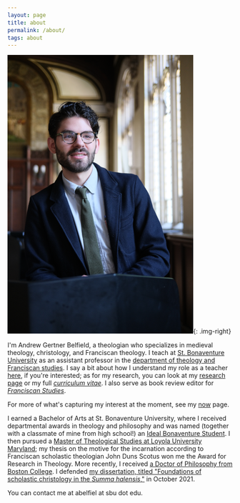 ```yaml
---
layout: page
title: about
permalink: /about/
tags: about
---
```


![me](/images/me.png){: .img-right}

I'm Andrew Gertner Belfield, a theologian who specializes in medieval theology, christology, and Franciscan theology. I teach at [St. Bonaventure University](https://www.sbu.edu/) as an assistant professor in the [department of theology and Franciscan studies](https://www.sbu.edu/academics/theology-and-franciscan-studies). I say a bit about how I understand my role as a teacher [here](/teaching/), if you're interested; as for my research, you can look at my [research page](/research/) or my full *[curriculum vitae](http://andrewbelfield.com/cv/)*. I also serve as book review editor for *[Franciscan Studies](https://www.franciscanpublications.com/pages/journals)*.

For more of what's capturing my interest at the moment, see my [now](/now/) page.

I earned a Bachelor of Arts at St. Bonaventure University, where I received departmental awards in theology and philosophy and was named (together with a classmate of mine from high school!) an [Ideal Bonaventure Student](https://www.oleantimesherald.com/two-students-from-same-rochester-area-school-named-2015-ideal-bonaventure-students/article_63ec3d42-fd88-11e4-a5de-6f8abef79450.html). I then pursued a [Master of Theological Studies at Loyola University Maryland](https://www.loyola.edu/academics/theology/graduate/mts); my thesis on the motive for the incarnation according to Franciscan scholastic theologian John Duns Scotus won me the Award for Research in Theology. More recently, I received [a Doctor of Philosophy from Boston College](https://www.bc.edu/bc-web/schools/mcas/departments/theology.html). I defended [my dissertation, titled "Foundations of scholastic christology in the *Summa halensis*,"](https://www.proquest.com/dissertations-theses/foundations-scholastic-christology-em-summa/docview/2629099977/se-2?accountid=45220) in October 2021.

You can contact me at abelfiel at sbu dot edu.

